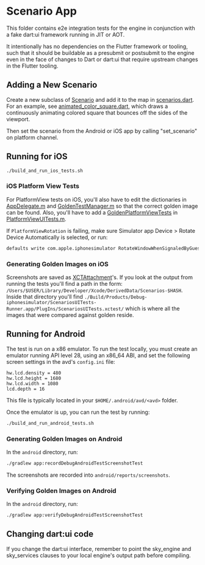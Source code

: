 # Scenario App

This folder contains e2e integration tests for the engine in conjunction with a
fake dart:ui framework running in JIT or AOT.

It intentionally has no dependencies on the Flutter framework or tooling, such
that it should be buildable as a presubmit or postsubmit to the engine even in
the face of changes to Dart or dart:ui that require upstream changes in the
Flutter tooling.

## Adding a New Scenario

Create a new subclass of [Scenario](https://github.com/flutter/engine/blob/5d9509ae056b04c30295df27f201f31af9777842/testing/scenario_app/lib/src/scenario.dart#L9)
and add it to the map in [scenarios.dart](https://github.com/flutter/engine/blob/db4d423ad9c6dad373618712690acd06b0a385fd/testing/scenario_app/lib/src/scenarios.dart#L22).
For an example, see [animated_color_square.dart](https://github.com/flutter/engine/blob/5d9509ae056b04c30295df27f201f31af9777842/testing/scenario_app/lib/src/animated_color_square.dart#L15),
which draws a continuously animating colored square that bounces off the sides
of the viewport.

Then set the scenario from the Android or iOS app by calling "set_scenario" on
platform channel.

## Running for iOS

```sh
./build_and_run_ios_tests.sh
```

### iOS Platform View Tests

For PlatformView tests on iOS, you'll also have to edit the dictionaries in
[AppDelegate.m](https://github.com/flutter/engine/blob/5d9509ae056b04c30295df27f201f31af9777842/testing/scenario_app/ios/Scenarios/Scenarios/AppDelegate.m#L29) and [GoldenTestManager.m](https://github.com/flutter/engine/blob/db4d423ad9c6dad373618712690acd06b0a385fd/testing/scenario_app/ios/Scenarios/ScenariosUITests/GoldenTestManager.m#L25) so that the correct golden image can be found.  Also, you'll have to add a [GoldenPlatformViewTests](https://github.com/flutter/engine/blob/5d9509ae056b04c30295df27f201f31af9777842/testing/scenario_app/ios/Scenarios/ScenariosUITests/GoldenPlatformViewTests.h#L18) in [PlatformViewUITests.m](https://github.com/flutter/engine/blob/af2ffc02b72af2a89242ca3c89e18269b1584ce5/testing/scenario_app/ios/Scenarios/ScenariosUITests/PlatformViewUITests.m).

If `PlatformViewRotation` is failing, make sure Simulator app Device > Rotate Device Automatically
is selected, or run:

```bash
defaults write com.apple.iphonesimulator RotateWindowWhenSignaledByGuest -int 1
```

### Generating Golden Images on iOS

Screenshots are saved as
[XCTAttachment](https://developer.apple.com/documentation/xctest/activities_and_attachments/adding_attachments_to_tests_and_activities?language=objc)'s.
If you look at the output from running the tests you'll find a path in the form:
`/Users/$USER/Library/Developer/Xcode/DerivedData/Scenarios-$HASH`.
Inside that directory you'll find
`./Build/Products/Debug-iphonesimulator/ScenariosUITests-Runner.app/PlugIns/ScenariosUITests.xctest/` which is where all the images that were
compared against golden reside.

## Running for Android

The test is run on a x86 emulator. To run the test locally, you must create an emulator running API level 28, using an x86_64 ABI, and set the following screen settings in the avd's `config.ini` file:

```
hw.lcd.density = 480
hw.lcd.height = 1680
hw.lcd.width = 1080
lcd.depth = 16
```

This file is typically located in your `$HOME/.android/avd/<avd>` folder.

Once the emulator is up, you can run the test by running:

```bash
./build_and_run_android_tests.sh
```

### Generating Golden Images on Android

In the `android` directory, run:

```bash
./gradlew app:recordDebugAndroidTestScreenshotTest
```

The screenshots are recorded into `android/reports/screenshots`.

### Verifying Golden Images on Android

In the `android` directory, run:

```bash
./gradlew app:verifyDebugAndroidTestScreenshotTest
```

## Changing dart:ui code

If you change the dart:ui interface, remember to point the sky_engine and
sky_services clauses to your local engine's output path before compiling.